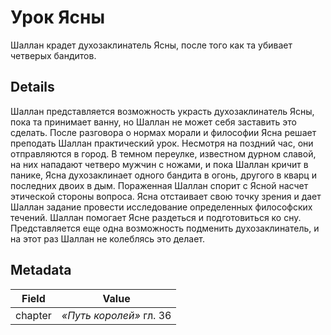 # Урок Ясны
Шаллан крадет духозаклинатель Ясны, после того как та убивает четверых бандитов.

## Details
Шаллан представляется возможность украсть духозаклинатель Ясны, пока та принимает ванну, но Шаллан не может себя заставить это сделать. После разговора о нормах морали и философии Ясна решает преподать Шаллан практический урок. Несмотря на поздний час, они отправляются в город. В темном переулке, известном дурном славой, на них нападают четверо мужчин с ножами, и пока Шаллан кричит в панике, Ясна духозаклинает одного бандита в огонь, другого в кварц и последних двоих в дым. Пораженная Шаллан спорит с Ясной насчет этической стороны вопроса. Ясна отстаивает свою точку зрения и дает Шаллан задание провести исследование определенных философских течений. Шаллан помогает Ясне раздеться и подготовиться ко сну. Представляется еще одна возможность подменить духозаклинатель, и на этот раз Шаллан не колеблясь это делает.

## Metadata
| Field | Value |
| ----- | ----- |
| chapter | *«Путь королей»* гл. 36 |
